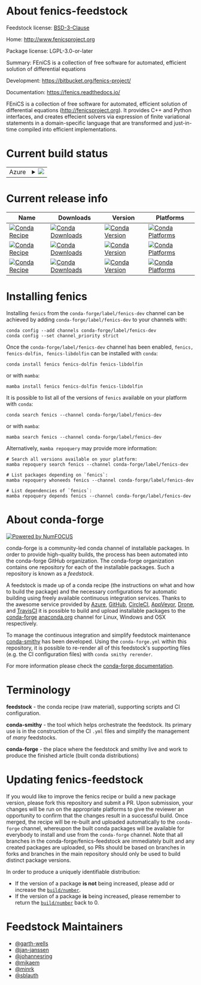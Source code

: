 About fenics-feedstock
======================

Feedstock license: [BSD-3-Clause](https://github.com/conda-forge/fenics-feedstock/blob/main/LICENSE.txt)

Home: http://www.fenicsproject.org

Package license: LGPL-3.0-or-later

Summary: FEniCS is a collection of free software for automated, efficient solution of differential equations

Development: https://bitbucket.org/fenics-project/

Documentation: https://fenics.readthedocs.io/

FEniCS is a collection of free software for automated, efficient solution of differential equations
(<http://fenicsproject.org>). It provides C++ and Python interfaces, and creates effecient solvers via
expression of finite variational statements in a domain-specific language that are transformed and
just-in-time compiled into efficient implementations.


Current build status
====================


<table>
    
  <tr>
    <td>Azure</td>
    <td>
      <details>
        <summary>
          <a href="https://dev.azure.com/conda-forge/feedstock-builds/_build/latest?definitionId=5898&branchName=main">
            <img src="https://dev.azure.com/conda-forge/feedstock-builds/_apis/build/status/fenics-feedstock?branchName=main">
          </a>
        </summary>
        <table>
          <thead><tr><th>Variant</th><th>Status</th></tr></thead>
          <tbody><tr>
              <td>linux_64_mpimpichpython3.10.____cpython</td>
              <td>
                <a href="https://dev.azure.com/conda-forge/feedstock-builds/_build/latest?definitionId=5898&branchName=main">
                  <img src="https://dev.azure.com/conda-forge/feedstock-builds/_apis/build/status/fenics-feedstock?branchName=main&jobName=linux&configuration=linux%20linux_64_mpimpichpython3.10.____cpython" alt="variant">
                </a>
              </td>
            </tr><tr>
              <td>linux_64_mpimpichpython3.11.____cpython</td>
              <td>
                <a href="https://dev.azure.com/conda-forge/feedstock-builds/_build/latest?definitionId=5898&branchName=main">
                  <img src="https://dev.azure.com/conda-forge/feedstock-builds/_apis/build/status/fenics-feedstock?branchName=main&jobName=linux&configuration=linux%20linux_64_mpimpichpython3.11.____cpython" alt="variant">
                </a>
              </td>
            </tr><tr>
              <td>linux_64_mpimpichpython3.12.____cpython</td>
              <td>
                <a href="https://dev.azure.com/conda-forge/feedstock-builds/_build/latest?definitionId=5898&branchName=main">
                  <img src="https://dev.azure.com/conda-forge/feedstock-builds/_apis/build/status/fenics-feedstock?branchName=main&jobName=linux&configuration=linux%20linux_64_mpimpichpython3.12.____cpython" alt="variant">
                </a>
              </td>
            </tr><tr>
              <td>linux_64_mpimpichpython3.9.____cpython</td>
              <td>
                <a href="https://dev.azure.com/conda-forge/feedstock-builds/_build/latest?definitionId=5898&branchName=main">
                  <img src="https://dev.azure.com/conda-forge/feedstock-builds/_apis/build/status/fenics-feedstock?branchName=main&jobName=linux&configuration=linux%20linux_64_mpimpichpython3.9.____cpython" alt="variant">
                </a>
              </td>
            </tr><tr>
              <td>linux_64_mpiopenmpipython3.10.____cpython</td>
              <td>
                <a href="https://dev.azure.com/conda-forge/feedstock-builds/_build/latest?definitionId=5898&branchName=main">
                  <img src="https://dev.azure.com/conda-forge/feedstock-builds/_apis/build/status/fenics-feedstock?branchName=main&jobName=linux&configuration=linux%20linux_64_mpiopenmpipython3.10.____cpython" alt="variant">
                </a>
              </td>
            </tr><tr>
              <td>linux_64_mpiopenmpipython3.11.____cpython</td>
              <td>
                <a href="https://dev.azure.com/conda-forge/feedstock-builds/_build/latest?definitionId=5898&branchName=main">
                  <img src="https://dev.azure.com/conda-forge/feedstock-builds/_apis/build/status/fenics-feedstock?branchName=main&jobName=linux&configuration=linux%20linux_64_mpiopenmpipython3.11.____cpython" alt="variant">
                </a>
              </td>
            </tr><tr>
              <td>linux_64_mpiopenmpipython3.12.____cpython</td>
              <td>
                <a href="https://dev.azure.com/conda-forge/feedstock-builds/_build/latest?definitionId=5898&branchName=main">
                  <img src="https://dev.azure.com/conda-forge/feedstock-builds/_apis/build/status/fenics-feedstock?branchName=main&jobName=linux&configuration=linux%20linux_64_mpiopenmpipython3.12.____cpython" alt="variant">
                </a>
              </td>
            </tr><tr>
              <td>linux_64_mpiopenmpipython3.9.____cpython</td>
              <td>
                <a href="https://dev.azure.com/conda-forge/feedstock-builds/_build/latest?definitionId=5898&branchName=main">
                  <img src="https://dev.azure.com/conda-forge/feedstock-builds/_apis/build/status/fenics-feedstock?branchName=main&jobName=linux&configuration=linux%20linux_64_mpiopenmpipython3.9.____cpython" alt="variant">
                </a>
              </td>
            </tr><tr>
              <td>linux_aarch64_mpimpichpython3.10.____cpython</td>
              <td>
                <a href="https://dev.azure.com/conda-forge/feedstock-builds/_build/latest?definitionId=5898&branchName=main">
                  <img src="https://dev.azure.com/conda-forge/feedstock-builds/_apis/build/status/fenics-feedstock?branchName=main&jobName=linux&configuration=linux%20linux_aarch64_mpimpichpython3.10.____cpython" alt="variant">
                </a>
              </td>
            </tr><tr>
              <td>linux_aarch64_mpimpichpython3.11.____cpython</td>
              <td>
                <a href="https://dev.azure.com/conda-forge/feedstock-builds/_build/latest?definitionId=5898&branchName=main">
                  <img src="https://dev.azure.com/conda-forge/feedstock-builds/_apis/build/status/fenics-feedstock?branchName=main&jobName=linux&configuration=linux%20linux_aarch64_mpimpichpython3.11.____cpython" alt="variant">
                </a>
              </td>
            </tr><tr>
              <td>linux_aarch64_mpimpichpython3.12.____cpython</td>
              <td>
                <a href="https://dev.azure.com/conda-forge/feedstock-builds/_build/latest?definitionId=5898&branchName=main">
                  <img src="https://dev.azure.com/conda-forge/feedstock-builds/_apis/build/status/fenics-feedstock?branchName=main&jobName=linux&configuration=linux%20linux_aarch64_mpimpichpython3.12.____cpython" alt="variant">
                </a>
              </td>
            </tr><tr>
              <td>linux_aarch64_mpimpichpython3.9.____cpython</td>
              <td>
                <a href="https://dev.azure.com/conda-forge/feedstock-builds/_build/latest?definitionId=5898&branchName=main">
                  <img src="https://dev.azure.com/conda-forge/feedstock-builds/_apis/build/status/fenics-feedstock?branchName=main&jobName=linux&configuration=linux%20linux_aarch64_mpimpichpython3.9.____cpython" alt="variant">
                </a>
              </td>
            </tr><tr>
              <td>linux_aarch64_mpiopenmpipython3.10.____cpython</td>
              <td>
                <a href="https://dev.azure.com/conda-forge/feedstock-builds/_build/latest?definitionId=5898&branchName=main">
                  <img src="https://dev.azure.com/conda-forge/feedstock-builds/_apis/build/status/fenics-feedstock?branchName=main&jobName=linux&configuration=linux%20linux_aarch64_mpiopenmpipython3.10.____cpython" alt="variant">
                </a>
              </td>
            </tr><tr>
              <td>linux_aarch64_mpiopenmpipython3.11.____cpython</td>
              <td>
                <a href="https://dev.azure.com/conda-forge/feedstock-builds/_build/latest?definitionId=5898&branchName=main">
                  <img src="https://dev.azure.com/conda-forge/feedstock-builds/_apis/build/status/fenics-feedstock?branchName=main&jobName=linux&configuration=linux%20linux_aarch64_mpiopenmpipython3.11.____cpython" alt="variant">
                </a>
              </td>
            </tr><tr>
              <td>linux_aarch64_mpiopenmpipython3.12.____cpython</td>
              <td>
                <a href="https://dev.azure.com/conda-forge/feedstock-builds/_build/latest?definitionId=5898&branchName=main">
                  <img src="https://dev.azure.com/conda-forge/feedstock-builds/_apis/build/status/fenics-feedstock?branchName=main&jobName=linux&configuration=linux%20linux_aarch64_mpiopenmpipython3.12.____cpython" alt="variant">
                </a>
              </td>
            </tr><tr>
              <td>linux_aarch64_mpiopenmpipython3.9.____cpython</td>
              <td>
                <a href="https://dev.azure.com/conda-forge/feedstock-builds/_build/latest?definitionId=5898&branchName=main">
                  <img src="https://dev.azure.com/conda-forge/feedstock-builds/_apis/build/status/fenics-feedstock?branchName=main&jobName=linux&configuration=linux%20linux_aarch64_mpiopenmpipython3.9.____cpython" alt="variant">
                </a>
              </td>
            </tr><tr>
              <td>osx_64_python3.10.____cpython</td>
              <td>
                <a href="https://dev.azure.com/conda-forge/feedstock-builds/_build/latest?definitionId=5898&branchName=main">
                  <img src="https://dev.azure.com/conda-forge/feedstock-builds/_apis/build/status/fenics-feedstock?branchName=main&jobName=osx&configuration=osx%20osx_64_python3.10.____cpython" alt="variant">
                </a>
              </td>
            </tr><tr>
              <td>osx_64_python3.11.____cpython</td>
              <td>
                <a href="https://dev.azure.com/conda-forge/feedstock-builds/_build/latest?definitionId=5898&branchName=main">
                  <img src="https://dev.azure.com/conda-forge/feedstock-builds/_apis/build/status/fenics-feedstock?branchName=main&jobName=osx&configuration=osx%20osx_64_python3.11.____cpython" alt="variant">
                </a>
              </td>
            </tr><tr>
              <td>osx_64_python3.12.____cpython</td>
              <td>
                <a href="https://dev.azure.com/conda-forge/feedstock-builds/_build/latest?definitionId=5898&branchName=main">
                  <img src="https://dev.azure.com/conda-forge/feedstock-builds/_apis/build/status/fenics-feedstock?branchName=main&jobName=osx&configuration=osx%20osx_64_python3.12.____cpython" alt="variant">
                </a>
              </td>
            </tr><tr>
              <td>osx_64_python3.9.____cpython</td>
              <td>
                <a href="https://dev.azure.com/conda-forge/feedstock-builds/_build/latest?definitionId=5898&branchName=main">
                  <img src="https://dev.azure.com/conda-forge/feedstock-builds/_apis/build/status/fenics-feedstock?branchName=main&jobName=osx&configuration=osx%20osx_64_python3.9.____cpython" alt="variant">
                </a>
              </td>
            </tr><tr>
              <td>osx_arm64_python3.10.____cpython</td>
              <td>
                <a href="https://dev.azure.com/conda-forge/feedstock-builds/_build/latest?definitionId=5898&branchName=main">
                  <img src="https://dev.azure.com/conda-forge/feedstock-builds/_apis/build/status/fenics-feedstock?branchName=main&jobName=osx&configuration=osx%20osx_arm64_python3.10.____cpython" alt="variant">
                </a>
              </td>
            </tr><tr>
              <td>osx_arm64_python3.11.____cpython</td>
              <td>
                <a href="https://dev.azure.com/conda-forge/feedstock-builds/_build/latest?definitionId=5898&branchName=main">
                  <img src="https://dev.azure.com/conda-forge/feedstock-builds/_apis/build/status/fenics-feedstock?branchName=main&jobName=osx&configuration=osx%20osx_arm64_python3.11.____cpython" alt="variant">
                </a>
              </td>
            </tr><tr>
              <td>osx_arm64_python3.12.____cpython</td>
              <td>
                <a href="https://dev.azure.com/conda-forge/feedstock-builds/_build/latest?definitionId=5898&branchName=main">
                  <img src="https://dev.azure.com/conda-forge/feedstock-builds/_apis/build/status/fenics-feedstock?branchName=main&jobName=osx&configuration=osx%20osx_arm64_python3.12.____cpython" alt="variant">
                </a>
              </td>
            </tr><tr>
              <td>osx_arm64_python3.9.____cpython</td>
              <td>
                <a href="https://dev.azure.com/conda-forge/feedstock-builds/_build/latest?definitionId=5898&branchName=main">
                  <img src="https://dev.azure.com/conda-forge/feedstock-builds/_apis/build/status/fenics-feedstock?branchName=main&jobName=osx&configuration=osx%20osx_arm64_python3.9.____cpython" alt="variant">
                </a>
              </td>
            </tr>
          </tbody>
        </table>
      </details>
    </td>
  </tr>
</table>

Current release info
====================

| Name | Downloads | Version | Platforms |
| --- | --- | --- | --- |
| [![Conda Recipe](https://img.shields.io/badge/recipe-fenics-green.svg)](https://anaconda.org/conda-forge/fenics) | [![Conda Downloads](https://img.shields.io/conda/dn/conda-forge/fenics.svg)](https://anaconda.org/conda-forge/fenics) | [![Conda Version](https://img.shields.io/conda/vn/conda-forge/fenics.svg)](https://anaconda.org/conda-forge/fenics) | [![Conda Platforms](https://img.shields.io/conda/pn/conda-forge/fenics.svg)](https://anaconda.org/conda-forge/fenics) |
| [![Conda Recipe](https://img.shields.io/badge/recipe-fenics--dolfin-green.svg)](https://anaconda.org/conda-forge/fenics-dolfin) | [![Conda Downloads](https://img.shields.io/conda/dn/conda-forge/fenics-dolfin.svg)](https://anaconda.org/conda-forge/fenics-dolfin) | [![Conda Version](https://img.shields.io/conda/vn/conda-forge/fenics-dolfin.svg)](https://anaconda.org/conda-forge/fenics-dolfin) | [![Conda Platforms](https://img.shields.io/conda/pn/conda-forge/fenics-dolfin.svg)](https://anaconda.org/conda-forge/fenics-dolfin) |
| [![Conda Recipe](https://img.shields.io/badge/recipe-fenics--libdolfin-green.svg)](https://anaconda.org/conda-forge/fenics-libdolfin) | [![Conda Downloads](https://img.shields.io/conda/dn/conda-forge/fenics-libdolfin.svg)](https://anaconda.org/conda-forge/fenics-libdolfin) | [![Conda Version](https://img.shields.io/conda/vn/conda-forge/fenics-libdolfin.svg)](https://anaconda.org/conda-forge/fenics-libdolfin) | [![Conda Platforms](https://img.shields.io/conda/pn/conda-forge/fenics-libdolfin.svg)](https://anaconda.org/conda-forge/fenics-libdolfin) |

Installing fenics
=================

Installing `fenics` from the `conda-forge/label/fenics-dev` channel can be achieved by adding `conda-forge/label/fenics-dev` to your channels with:

```
conda config --add channels conda-forge/label/fenics-dev
conda config --set channel_priority strict
```

Once the `conda-forge/label/fenics-dev` channel has been enabled, `fenics, fenics-dolfin, fenics-libdolfin` can be installed with `conda`:

```
conda install fenics fenics-dolfin fenics-libdolfin
```

or with `mamba`:

```
mamba install fenics fenics-dolfin fenics-libdolfin
```

It is possible to list all of the versions of `fenics` available on your platform with `conda`:

```
conda search fenics --channel conda-forge/label/fenics-dev
```

or with `mamba`:

```
mamba search fenics --channel conda-forge/label/fenics-dev
```

Alternatively, `mamba repoquery` may provide more information:

```
# Search all versions available on your platform:
mamba repoquery search fenics --channel conda-forge/label/fenics-dev

# List packages depending on `fenics`:
mamba repoquery whoneeds fenics --channel conda-forge/label/fenics-dev

# List dependencies of `fenics`:
mamba repoquery depends fenics --channel conda-forge/label/fenics-dev
```


About conda-forge
=================

[![Powered by
NumFOCUS](https://img.shields.io/badge/powered%20by-NumFOCUS-orange.svg?style=flat&colorA=E1523D&colorB=007D8A)](https://numfocus.org)

conda-forge is a community-led conda channel of installable packages.
In order to provide high-quality builds, the process has been automated into the
conda-forge GitHub organization. The conda-forge organization contains one repository
for each of the installable packages. Such a repository is known as a *feedstock*.

A feedstock is made up of a conda recipe (the instructions on what and how to build
the package) and the necessary configurations for automatic building using freely
available continuous integration services. Thanks to the awesome service provided by
[Azure](https://azure.microsoft.com/en-us/services/devops/), [GitHub](https://github.com/),
[CircleCI](https://circleci.com/), [AppVeyor](https://www.appveyor.com/),
[Drone](https://cloud.drone.io/welcome), and [TravisCI](https://travis-ci.com/)
it is possible to build and upload installable packages to the
[conda-forge](https://anaconda.org/conda-forge) [anaconda.org](https://anaconda.org/)
channel for Linux, Windows and OSX respectively.

To manage the continuous integration and simplify feedstock maintenance
[conda-smithy](https://github.com/conda-forge/conda-smithy) has been developed.
Using the ``conda-forge.yml`` within this repository, it is possible to re-render all of
this feedstock's supporting files (e.g. the CI configuration files) with ``conda smithy rerender``.

For more information please check the [conda-forge documentation](https://conda-forge.org/docs/).

Terminology
===========

**feedstock** - the conda recipe (raw material), supporting scripts and CI configuration.

**conda-smithy** - the tool which helps orchestrate the feedstock.
                   Its primary use is in the construction of the CI ``.yml`` files
                   and simplify the management of *many* feedstocks.

**conda-forge** - the place where the feedstock and smithy live and work to
                  produce the finished article (built conda distributions)


Updating fenics-feedstock
=========================

If you would like to improve the fenics recipe or build a new
package version, please fork this repository and submit a PR. Upon submission,
your changes will be run on the appropriate platforms to give the reviewer an
opportunity to confirm that the changes result in a successful build. Once
merged, the recipe will be re-built and uploaded automatically to the
`conda-forge` channel, whereupon the built conda packages will be available for
everybody to install and use from the `conda-forge` channel.
Note that all branches in the conda-forge/fenics-feedstock are
immediately built and any created packages are uploaded, so PRs should be based
on branches in forks and branches in the main repository should only be used to
build distinct package versions.

In order to produce a uniquely identifiable distribution:
 * If the version of a package **is not** being increased, please add or increase
   the [``build/number``](https://docs.conda.io/projects/conda-build/en/latest/resources/define-metadata.html#build-number-and-string).
 * If the version of a package **is** being increased, please remember to return
   the [``build/number``](https://docs.conda.io/projects/conda-build/en/latest/resources/define-metadata.html#build-number-and-string)
   back to 0.

Feedstock Maintainers
=====================

* [@garth-wells](https://github.com/garth-wells/)
* [@jan-janssen](https://github.com/jan-janssen/)
* [@johannesring](https://github.com/johannesring/)
* [@mikaem](https://github.com/mikaem/)
* [@minrk](https://github.com/minrk/)
* [@sblauth](https://github.com/sblauth/)

